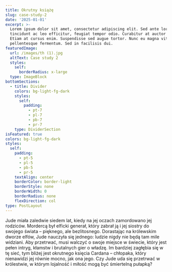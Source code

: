 ```yaml
---
title: Okrutny książę
slug: case-study-2
date: '2025-01-01'
excerpt: >-
  Lorem ipsum dolor sit amet, consectetur adipiscing elit. Sed ante lorem,
  tincidunt ac leo efficitur, feugiat tempor odio. Curabitur at auctor sapien.
  Etiam at cursus enim. Suspendisse sed augue tortor. Nunc eu magna vitae lorem
  pellentesque fermentum. Sed in facilisis dui.
featuredImage:
  url: /images/th (1).jpg
  altText: Case study 2
  styles:
    self:
      borderRadius: x-large
  type: ImageBlock
bottomSections:
  - title: Divider
    colors: bg-light-fg-dark
    styles:
      self:
        padding:
          - pt-7
          - pl-7
          - pb-7
          - pr-7
    type: DividerSection
isFeatured: true
colors: bg-light-fg-dark
styles:
  self:
    padding:
      - pt-5
      - pl-5
      - pb-5
      - pr-5
    textAlign: center
    borderColor: border-light
    borderStyle: none
    borderWidth: 0
    borderRadius: none
    flexDirection: col
type: PostLayout
---
```


Jude miała zaledwie siedem lat, kiedy na jej oczach zamordowano jej rodziców. Mordercą był elficki generał, który zabrał ją i jej siostry do swojego świata – pięknego, ale bezlitosnego. Dorastając na królewskim dworze elfów, Jude nauczyła się jednego: ludzie nigdy nie będą tam mile widziani. Aby przetrwać, musi walczyć o swoje miejsce w świecie, który jest pełen intryg, kłamstw i brutalnych gier o władzę. Im bardziej zagłębia się w tę sieć, tym bliżej jest okrutnego księcia Cardana – chłopaka, który nienawidzi jej równie mocno, jak ona jego. Czy Jude uda się przetrwać w królestwie, w którym lojalność i miłość mogą być śmiertelną pułapką?

